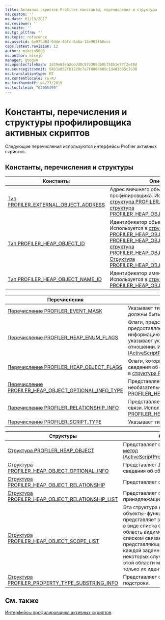 ```yaml
---
title: Активных скриптов Profiler константы, перечисления и структуры | Документация Майкрософт
ms.custom: ''
ms.date: 01/18/2017
ms.reviewer: ''
ms.suite: ''
ms.tgt_pltfrm: ''
ms.topic: reference
ms.assetid: 6e079d84-9dde-46fc-8a6a-18e902f60ecc
caps.latest.revision: 12
author: mikejo5000
ms.author: mikejo
manager: ghogen
ms.openlocfilehash: 1d39e6feb2cddd0c573368db9bf50b1e77f2e48d
ms.sourcegitcommit: 94b3a052fb1229c7e7f8804b09c1d403385c7630
ms.translationtype: MT
ms.contentlocale: ru-RU
ms.lasthandoff: 04/23/2019
ms.locfileid: "62955499"
---
```

# <a name="active-script-profiler-constants-enumerations-and-structures"></a>Константы, перечисления и структуры профилировщика активных скриптов
Следующие перечисления используются интерфейсы Profiler активных скриптов.  
  
## <a name="constants-enumerations-and-structures"></a>Константы, перечисления и структуры  
  
|Константы|Описание|  
|---------------|-----------------|  
|[Тип PROFILER_EXTERNAL_OBJECT_ADDRESS](../../winscript/reference/profiler-external-object-address-type.md)|Адрес внешнего объекта профилировщика. Используется в [структура PROFILER_HEAP_OBJECT](../../winscript/reference/profiler-heap-object-structure.md) и [структура PROFILER_HEAP_OBJECT_RELATIONSHIP](../../winscript/reference/profiler-heap-object-relationship-structure.md).|  
|[Тип PROFILER_HEAP_OBJECT_ID](../../winscript/reference/profiler-heap-object-id-type.md)|Идентификатор объекта heap. Используется в [структура PROFILER_HEAP_OBJECT](../../winscript/reference/profiler-heap-object-structure.md)[структура PROFILER_HEAP_OBJECT_SCOPE_LIST](../../winscript/reference/profiler-heap-object-scope-list-structure.md), [структура PROFILER_HEAP_OBJECT_OPTIONAL_INFO](../../winscript/reference/profiler-heap-object-optional-info-structure.md)и [Структура PROFILER_HEAP_OBJECT_RELATIONSHIP](../../winscript/reference/profiler-heap-object-relationship-structure.md).|  
|[Тип PROFILER_HEAP_OBJECT_NAME_ID](../../winscript/reference/profiler-heap-object-name-id-type.md)|Идентификатор имени объекта heap. Используется в [структура PROFILER_HEAP_OBJECT](../../winscript/reference/profiler-heap-object-structure.md).|  
  
|Перечисления|Описание|  
|------------------|-----------------|  
|[Перечисление PROFILER_EVENT_MASK](../../winscript/reference/profiler-event-mask-enumeration.md)|Указывает типы событий, которые должны быть профилированы.|  
|[Перечисление PROFILER_HEAP_ENUM_FLAGS](../../winscript/reference/profiler-heap-enum-flags-enumeration.md)|Флаги, представляющие ли предоставляется дополнительную информацию об объекте кучи, на который указывает указатель в объектном отношении. Используется в [метод IActiveScriptProfilerControl5::EnumHeap2](../../winscript/reference/iactivescriptprofilercontrol5-enumheap2-method.md).|  
|[Перечисление PROFILER_HEAP_OBJECT_FLAGS](../../winscript/reference/profiler-heap-object-flags-enumeration.md)|Флаги, которые представляют основные сведения об объекте кучи. Используется в [структура PROFILER_HEAP_OBJECT](../../winscript/reference/profiler-heap-object-structure.md).|  
|[Перечисление PROFILER_HEAP_OBJECT_OPTIONAL_INFO_TYPE](../../winscript/reference/profiler-heap-object-optional-info-type-enumeration.md)|Представляет различные типы данных необязательно. Используется в [структура PROFILER_HEAP_OBJECT_OPTIONAL_INFO](../../winscript/reference/profiler-heap-object-optional-info-structure.md).|  
|[Перечисление PROFILER_RELATIONSHIP_INFO](../../winscript/reference/profiler-relationship-info-enumeration.md)|Представляет сведения об объекте в связи. Используется в [структура PROFILER_HEAP_OBJECT_RELATIONSHIP](../../winscript/reference/profiler-heap-object-relationship-structure.md).|  
|[Перечисление PROFILER_SCRIPT_TYPE](../../winscript/reference/profiler-script-type-enumeration.md)|Указывает тип скрипта.|  
  
|Структуры|Описание|  
|----------------|-----------------|  
|[Структура PROFILER_HEAP_OBJECT](../../winscript/reference/profiler-heap-object-structure.md)|Представляет объекты кучи для сбора [метод IActiveScriptProfilerControl3::EnumHeap](../../winscript/reference/iactivescriptprofilercontrol3-enumheap-method.md).|  
|[Структура PROFILER_HEAP_OBJECT_OPTIONAL_INFO](../../winscript/reference/profiler-heap-object-optional-info-structure.md)|Представляет Дополнительные сведения об объектах в куче.|  
|[Структура PROFILER_HEAP_OBJECT_RELATIONSHIP](../../winscript/reference/profiler-heap-object-relationship-structure.md)|Представляет связь объекта heap.|  
|[Структура PROFILER_HEAP_OBJECT_RELATIONSHIP_LIST](../../winscript/reference/profiler-heap-object-relationship-list-structure.md)|Представляет список связей, принадлежащих объекту кучи.|  
|[Структура PROFILER_HEAP_OBJECT_SCOPE_LIST](../../winscript/reference/profiler-heap-object-scope-list-structure.md)|Эта структура не сопоставлено только объекты-функции. Область списка представляет замыкание для функции в виде списка областей, где каждая область видимости — מבתוךע heap со списком связанного свойства, представляющий переменные в каждой заданной области. В некоторых случаях имена объектов в этой области могут быть недоступны, только их идентификаторы.|  
|[Структура PROFILER_PROPERTY_TYPE_SUBSTRING_INFO](../../winscript/reference/profiler-property-type-substring-info-structure.md)|Представляет сведения о типе подстроки.|  
  
## <a name="see-also"></a>См. также  
 [Интерфейсы профилировщика активных скриптов](../../winscript/reference/active-script-profiler-interfaces.md)